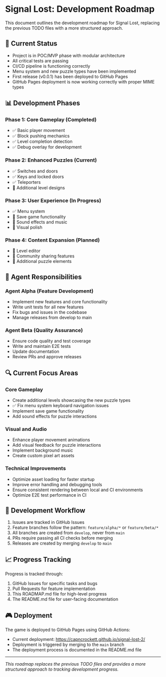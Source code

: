 # Signal Lost: Development Roadmap

This document outlines the development roadmap for Signal Lost, replacing the previous TODO files with a more structured approach.

## 🚀 Current Status

- Project is in POC/MVP phase with modular architecture
- All critical tests are passing
- CI/CD pipeline is functioning correctly
- Menu system and new puzzle types have been implemented
- First release (v0.0.1) has been deployed to GitHub Pages
- GitHub Pages deployment is now working correctly with proper MIME types

## 📊 Development Phases

### Phase 1: Core Gameplay (Completed)

- ✅ Basic player movement
- ✅ Block pushing mechanics
- ✅ Level completion detection
- ✅ Debug overlay for development

### Phase 2: Enhanced Puzzles (Current)

- ✅ Switches and doors
- ✅ Keys and locked doors
- ✅ Teleporters
- 🔄 Additional level designs

### Phase 3: User Experience (In Progress)

- ✅ Menu system
- 🔄 Save game functionality
- 🔄 Sound effects and music
- 🔄 Visual polish

### Phase 4: Content Expansion (Planned)

- 📅 Level editor
- 📅 Community sharing features
- 📅 Additional puzzle elements

## 📝 Agent Responsibilities

### Agent Alpha (Feature Development)

- Implement new features and core functionality
- Write unit tests for all new features
- Fix bugs and issues in the codebase
- Manage releases from develop to main

### Agent Beta (Quality Assurance)

- Ensure code quality and test coverage
- Write and maintain E2E tests
- Update documentation
- Review PRs and approve releases

## 🔍 Current Focus Areas

### Core Gameplay

- Create additional levels showcasing the new puzzle types
- ✅ Fix menu system keyboard navigation issues
- Implement save game functionality
- Add sound effects for puzzle interactions

### Visual and Audio

- Enhance player movement animations
- Add visual feedback for puzzle interactions
- Implement background music
- Create custom pixel art assets

### Technical Improvements

- Optimize asset loading for faster startup
- Improve error handling and debugging tools
- Ensure consistent rendering between local and CI environments
- Optimize E2E test performance in CI

## 🔄 Development Workflow

1. Issues are tracked in GitHub Issues
2. Feature branches follow the pattern: `feature/alpha/*` or `feature/beta/*`
3. All branches are created from `develop`, never from `main`
4. PRs require passing all CI checks before merging
5. Releases are created by merging `develop` to `main`

## 📈 Progress Tracking

Progress is tracked through:

1. GitHub Issues for specific tasks and bugs
2. Pull Requests for feature implementation
3. This ROADMAP.md file for high-level progress
4. The README.md file for user-facing documentation

## 🎮 Deployment

The game is deployed to GitHub Pages using GitHub Actions:

- Current deployment: https://capncrockett.github.io/signal-lost-2/
- Deployment is triggered by merging to the `main` branch
- The deployment process is documented in the README.md file

---

*This roadmap replaces the previous TODO files and provides a more structured approach to tracking development progress.*
